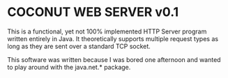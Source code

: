 COCONUT WEB SERVER v0.1
=======================

This is a functional, yet not 100% implemented HTTP Server program written entirely in Java. It theoretically supports multiple request types as long as they are sent over a standard TCP socket. 

This software was written because I was bored one afternoon and wanted to play around with the java.net.* package. 